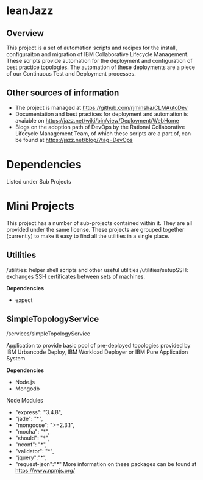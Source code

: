leanJazz
========

Overview
--------
This project is a set of automation scripts and recipes for the install, configuraiton and migration of IBM Collaborative Lifecycle Management. These scripts provide automation for the deployment and configuration of best practice topologies.  The automation of these deployments are a piece of our Continuous Test and Deployment processes.  

Other sources of information
-----------------------------
* The project is managed at https://github.com/rjminsha/CLMAutoDev 
* Documentation and best practices for deployment and automation is avaiable on https://jazz.net/wiki/bin/view/Deployment/WebHome 
* Blogs on the adoption path of DevOps by the Rational Collaborative Lifecycle Management Team, of which these scripts are a part of, can be found at https://jazz.net/blog/?tag=DevOps 

Dependencies 
============
Listed under Sub Projects
 
Mini Projects 
=============
This project has a number of sub-projects contained within it.  They are all provided under the same license.  These projects are grouped together (currently) to make it easy to find all the utilities in a single place. 

Utilities
---------
/utilities: 		helper shell scripts and other useful utilities 
/utilities/setupSSH:	exchanges SSH certificates between sets of machines.  

**Dependencies** 
   * expect 

SimpleTopologyService
---------------------
/services/simpleTopologyService 

Application to provide basic pool of pre-deployed topologies provided by IBM Urbancode Deploy, IBM Workload Deployer or IBM Pure Application System. 

**Dependencies** 
   * Node.js 
   * Mongodb 

Node Modules
   * "express": "3.4.8",
   * "jade": "*",
   * "mongoose": ">=2.3.1",
   * "mocha": "*",
   * "should": "*",
   * "nconf":  "*",
   * "validator": "*",
   * "jquery":"*",
   * "request-json":"*"
More information on these packages can be found at https://www.npmjs.org/

